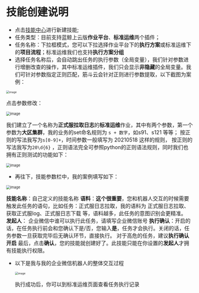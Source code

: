 # 技能创建说明

- 点击[技能中心](http://paas.bktencent.com/o/bk-chatbot/intent/list)进行新建技能;
- 任务类型：目前支持蓝鲸上云版**作业平台**、**标准运维**两个插件；
- 任务名称：下拉框模式，您可以下拉选择作业平台下的**执行方案**或标准运维下的**项目流程**；标准运维我们也支持**执行方案分组**
- 选择任务名称后，会自动跳出任务的执行参数（全局变量），我们针对参数进行增删改查的操作，其中标准运维插件，我们只会显示**非隐藏**的全局变量。我们可针对参数指定正则匹配，筋斗云会针对正则进行参数提取，以下截图为案例：

<img src="./resource/img/createskills1.png" alt="image" style="zoom: 50%;" />



点击参数修改：

<img src="./resource/img/createskills2.png" alt="image" style="zoom: 67%;" />

我们建立了一个名称为**正式服拉取日志**的**标准运维**作业，其中有两个参数，第一个参数为**大区集群**，我的业务的set命名规则为 `s + 数字`，如s91、s121 等等； 按正则的写法我写为`s[0-9]+`，时间参数一般填写为 20210518 这样的规则， 按正则的写法我写为`20\d{6}` ，正则语法完全可参照python的正则语法规则，同时我们也拥有正则测试的功能如下：

<img src="./resource/img/createskills3.png" alt="image" style="zoom: 67%;" />

- 再往下，技能参数栏中，我的案例填写如下：

<img src="./resource/img/createskills4.png" alt="image" style="zoom: 67%;" />

**技能名称**：自己定义的技能名称
**语料**：**这个很重要**，您和机器人交互的时候需要触发此任务的语句，比如任务：正式服日志拉取，我的语料为 正式服日志拉取、获取正式服log、正式服日志下载 等，语料越多，此任务的意图识别会更精准。
**发起人**： 企业微信中谁可以执行此任务，请填写企业微信账号
**执行确认**：开启的话，在任务执行前会和您确认下是/否，您输入**是**，任务才会执行。关闭的话，任务参数一旦获取完毕后无确认环节，直接执行。
对于高危的任务，建议**执行确认开启**
最后，点击**确认**，您的技能就创建好了。此技能只能在你设置的**发起人**才拥有技能执行权限。

- 以下是我与我的企业微信机器人的整体交互过程

  <img src="./resource/img/createskills5.jpg" alt="image" style="zoom:50%;" />

  执行成功后，你可以到标准运维页面查看任务执行记录

